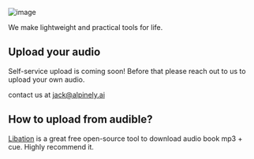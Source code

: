 
![image](https://github.com/jack2684/alpinely.ai/assets/1225301/3ea82097-6410-4d32-9bbb-f9fa6adcdde3)


We make lightweight and practical tools for life.


## Upload your audio
Self-service upload is coming soon! Before that please reach out to us to upload your own audio.

contact us at <jack@alpinely.ai>

## How to upload from audible?

[Libation](https://github.com/rmcrackan/Libation) is a great free open-source tool to download audio book mp3 + cue. Highly recommend it.
